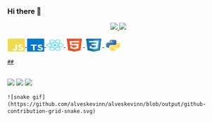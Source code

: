 
### Hi there 👋

<div align="center">
    <a href="https://github.com/alveskevinn">
    <img height="180em" src="https://github-readme-stats.vercel.app/api?username=alveskevinn&show_icons=true&theme=transparent&include_all_commits=true&count_private=true"/>
    <img height="180em" src="https://github-readme-stats.vercel.app/api/top-langs/?username=alveskevinn&layout=compact&langs_count=7&theme=transparent"/>
  </div>
  <div style="display: inline_block"><br>
    <img align="center" alt="Kevin-Js" height="30" width="40" src="https://raw.githubusercontent.com/devicons/devicon/master/icons/javascript/javascript-plain.svg">
    <img align="center" alt="Kevin-Ts" height="30" width="40" src="https://raw.githubusercontent.com/devicons/devicon/master/icons/typescript/typescript-plain.svg">
    <img align="center" alt="Kevin-React" height="30" width="40" src="https://raw.githubusercontent.com/devicons/devicon/master/icons/react/react-original.svg">
    <img align="center" alt="Kevin-HTML" height="30" width="40" src="https://raw.githubusercontent.com/devicons/devicon/master/icons/html5/html5-original.svg">
    <img align="center" alt="Kevin-CSS" height="30" width="40" src="https://raw.githubusercontent.com/devicons/devicon/master/icons/css3/css3-original.svg">
    <img align="center" alt="Kevin-Python" height="30" width="40" src="https://raw.githubusercontent.com/devicons/devicon/master/icons/python/python-original.svg">
      <br>
  </div>
    
    ##
   
  <div> 
      <br>
    <a href="https://instagram.com/alveskevinn" target="_blank"><img src="https://img.shields.io/badge/-Instagram-%23E4405F?style=for-the-badge&logo=instagram&logoColor=white" target="_blank"></a>
   <a href="https://discord.gg/wagxzStdcR" target="_blank"><img src="https://img.shields.io/badge/Discord-7289DA?style=for-the-badge&logo=discord&logoColor=white" target="_blank"></a> 
    <a href="https://www.linkedin.com/in/kevin-pedroso/" target="_blank"><img src="https://img.shields.io/badge/-LinkedIn-%230077B5?style=for-the-badge&logo=linkedin&logoColor=white" target="_blank"></a> 
   
    ![snake gif](https://github.com/alveskevinn/alveskevinn/blob/output/github-contribution-grid-snake.svg)
   
  </div>

